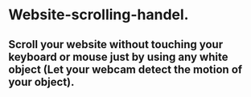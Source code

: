 # Website-scrolling-handel.

## Scroll your website without touching your keyboard or mouse just by using any white object (Let your webcam detect the motion of your object).
